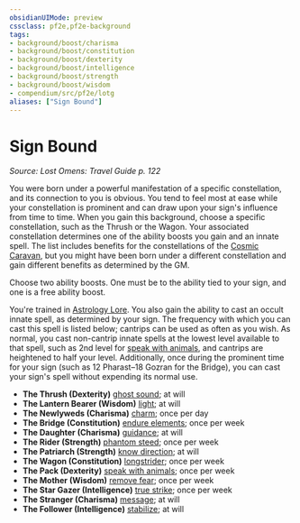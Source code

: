 ```yaml
---
obsidianUIMode: preview
cssclass: pf2e,pf2e-background
tags:
- background/boost/charisma
- background/boost/constitution
- background/boost/dexterity
- background/boost/intelligence
- background/boost/strength
- background/boost/wisdom
- compendium/src/pf2e/lotg
aliases: ["Sign Bound"]
---
```

# Sign Bound
*Source: Lost Omens: Travel Guide p. 122*  

You were born under a powerful manifestation of a specific constellation, and its connection to you is obvious. You tend to feel most at ease while your constellation is prominent and can draw upon your sign's influence from time to time. When you gain this background, choose a specific constellation, such as the Thrush or the Wagon. Your associated constellation determines one of the ability boosts you gain and an innate spell. The list includes benefits for the constellations of the [Cosmic Caravan](compendium/setting/deities/cosmic-caravan-lotg.md), but you might have been born under a different constellation and gain different benefits as determined by the GM.

Choose two ability boosts. One must be to the ability tied to your sign, and one is a free ability boost.

You're trained in [Astrology Lore](compendium/skills.md#Lore). You also gain the ability to cast an occult innate spell, as determined by your sign. The frequency with which you can cast this spell is listed below; cantrips can be used as often as you wish. As normal, you cast non-cantrip innate spells at the lowest level available to that spell, such as 2nd level for [speak with animals](compendium/spells/speak-with-animals.md), and cantrips are heightened to half your level. Additionally, once during the prominent time for your sign (such as 12 Pharast–18 Gozran for the Bridge), you can cast your sign's spell without expending its normal use.

- **The Thrush (Dexterity)** [ghost sound](compendium/spells/ghost-sound.md); at will
- **The Lantern Bearer (Wisdom)** [light](compendium/spells/light.md); at will
- **The Newlyweds (Charisma)** [charm](compendium/spells/charm.md); once per day
- **The Bridge (Constitution)** [endure elements](compendium/spells/endure-elements.md); once per week
- **The Daughter (Charisma)** [guidance](compendium/spells/guidance.md); at will
- **The Rider (Strength)** [phantom steed](compendium/spells/phantom-steed.md); once per week
- **The Patriarch (Strength)** [know direction](compendium/spells/know-direction.md); at will
- **The Wagon (Constitution)** [longstrider](compendium/spells/longstrider.md); once per week
- **The Pack (Dexterity)** [speak with animals](compendium/spells/speak-with-animals.md); once per week
- **The Mother (Wisdom)** [remove fear](compendium/spells/remove-fear.md); once per week
- **The Star Gazer (Intelligence)** [true strike](compendium/spells/true-strike.md); once per week
- **The Stranger (Charisma)** [message](compendium/spells/message.md); at will
- **The Follower (Intelligence)** [stabilize](compendium/spells/stabilize.md); at will